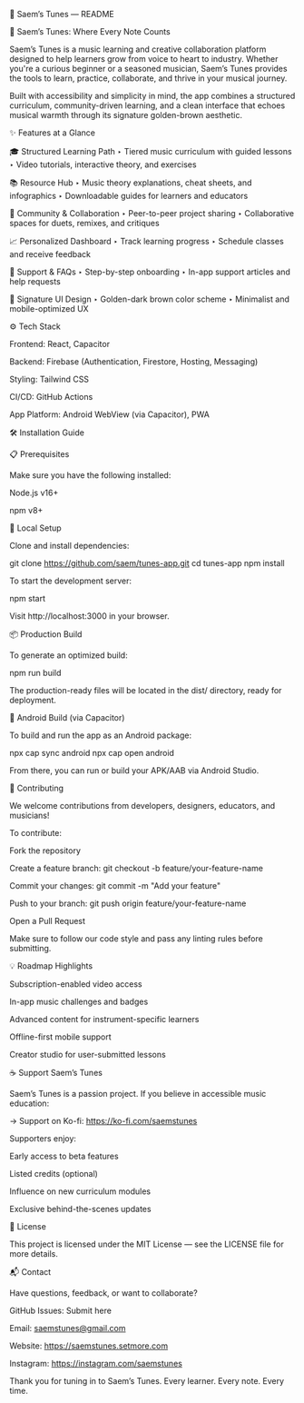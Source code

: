 📘 Saem’s Tunes — README

🎵 Saem’s Tunes: Where Every Note Counts

Saem’s Tunes is a music learning and creative collaboration platform designed to help learners grow from voice to heart to industry. Whether you're a curious beginner or a seasoned musician, Saem’s Tunes provides the tools to learn, practice, collaborate, and thrive in your musical journey.

Built with accessibility and simplicity in mind, the app combines a structured curriculum, community-driven learning, and a clean interface that echoes musical warmth through its signature golden-brown aesthetic.

✨ Features at a Glance

🎓 Structured Learning Path ‣ Tiered music curriculum with guided lessons ‣ Video tutorials, interactive theory, and exercises

📚 Resource Hub ‣ Music theory explanations, cheat sheets, and infographics ‣ Downloadable guides for learners and educators

👥 Community & Collaboration ‣ Peer-to-peer project sharing ‣ Collaborative spaces for duets, remixes, and critiques

📈 Personalized Dashboard ‣ Track learning progress ‣ Schedule classes and receive feedback

💬 Support & FAQs ‣ Step-by-step onboarding ‣ In-app support articles and help requests

🎨 Signature UI Design ‣ Golden-dark brown color scheme ‣ Minimalist and mobile-optimized UX

⚙️ Tech Stack

Frontend: React, Capacitor

Backend: Firebase (Authentication, Firestore, Hosting, Messaging)

Styling: Tailwind CSS

CI/CD: GitHub Actions

App Platform: Android WebView (via Capacitor), PWA

🛠 Installation Guide

📋 Prerequisites

Make sure you have the following installed:

Node.js v16+

npm v8+

🔧 Local Setup

Clone and install dependencies:

git clone https://github.com/saem/tunes-app.git cd tunes-app npm install

To start the development server:

npm start

Visit http://localhost:3000 in your browser.

📦 Production Build

To generate an optimized build:

npm run build

The production-ready files will be located in the dist/ directory, ready for deployment.

📲 Android Build (via Capacitor)

To build and run the app as an Android package:

npx cap sync android npx cap open android

From there, you can run or build your APK/AAB via Android Studio.

🤝 Contributing

We welcome contributions from developers, designers, educators, and musicians!

To contribute:

Fork the repository

Create a feature branch: git checkout -b feature/your-feature-name

Commit your changes: git commit -m "Add your feature"

Push to your branch: git push origin feature/your-feature-name

Open a Pull Request

Make sure to follow our code style and pass any linting rules before submitting.

💡 Roadmap Highlights

Subscription-enabled video access

In-app music challenges and badges

Advanced content for instrument-specific learners

Offline-first mobile support

Creator studio for user-submitted lessons

☕ Support Saem’s Tunes

Saem’s Tunes is a passion project. If you believe in accessible music education:

→ Support on Ko-fi: https://ko-fi.com/saemstunes

Supporters enjoy:

Early access to beta features

Listed credits (optional)

Influence on new curriculum modules

Exclusive behind-the-scenes updates

📄 License

This project is licensed under the MIT License — see the LICENSE file for more details.

📬 Contact

Have questions, feedback, or want to collaborate?

GitHub Issues: Submit here

Email: saemstunes@gmail.com

Website: https://saemstunes.setmore.com

Instagram: https://instagram.com/saemstunes

Thank you for tuning in to Saem’s Tunes. Every learner. Every note. Every time.
